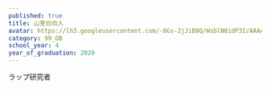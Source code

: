 ```yaml
---
published: true
title: 山室日向人
avatar: https://lh3.googleusercontent.com/-8Gs-2jJiB8Q/WsblN8idP3I/AAAAAAAAEa4/-yV64FR1bbsuVdaCdfj9NZXnvp2rPOT2QCE0YBhgL/s400-p/DSC06549.jpg
category: 99_OB
school_year: 4
year_of_graduation: 2020
---
```

ラップ研究者